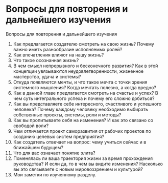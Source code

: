 # Вопросы для повторения и дальнейшего изучения

Вопросы для повторения и дальнейшего изучения
1. Как предлагается создателю смотреть на свою жизнь? Почему важно иметь разнообразие исполняемых ролей?
2. Как впечатления влияют на нашу жизнь? 
3. Что такое осознанная жизнь?
4. В чем смысл непрерывного и бесконечного развития? Как в этой концепции увязываются неудовлетворенности, жизненное мастерство, удача и системы?
5. Откуда появляются мечты, и что такое мечта с точки зрения системного мышления? Когда мечтать полезно, а когда вредно? 
6. Как в данной главе предлагается смотреть на счастье и успех? В чем суть интегрального успеха и почему его сложно добиться?
7. Как вы представляете себе интересного, счастливого и успешного человека? Почему каждому человеку необходимо выбирать собственные проекты, системы, роли и методы?
8. Как вы пропитываете себя на изменения? И как это связано со свободой воли?
9. Чем отличается проект саморазвития от рабочих проектов по созданию целевых систем предприятия?
10. Как создатель отвечает на вопрос: чему учиться сейчас и в ближайшем будущем?
11. Что для вас означает понятие элита?
12. Поменялась ли ваша траектория жизни за время прохождения руководства? И если да, то в чем вы видите изменения? Насколько вы это связываете с новым мировоззрением и культурой?
13. Мои заметки по изученному разделу.
